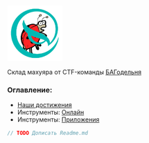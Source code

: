 <img src="./assets/bug-fix-900-empty.webp" width="128" height="128">

   
Склад махуяра от CTF-команды [БАГодельня](https://ctftime.org/team/380161)

### Оглавление:

- [Наши достижения](%D0%98%D1%82%D0%BE%D0%B3%D0%B8%202025.md) 
- Инструменты: [Онлайн](%D0%98%D0%BD%D1%81%D1%82%D1%80%D1%83%D0%BC%D0%B5%D0%BD%D1%82%D1%8B%20%E2%80%93%20%D0%BE%D0%BD%D0%BB%D0%B0%D0%B9%D0%BD.md)
- Инструменты: [Приложения](%D0%98%D0%BD%D1%81%D1%82%D1%80%D1%83%D0%BC%D0%B5%D0%BD%D1%82%D1%8B%20%E2%80%93%20%D0%BF%D1%80%D0%B8%D0%BB%D0%BE%D0%B6%D0%B5%D0%BD%D0%B8%D1%8F.md)

``` js
// TODO Дописать Readme.md
```




